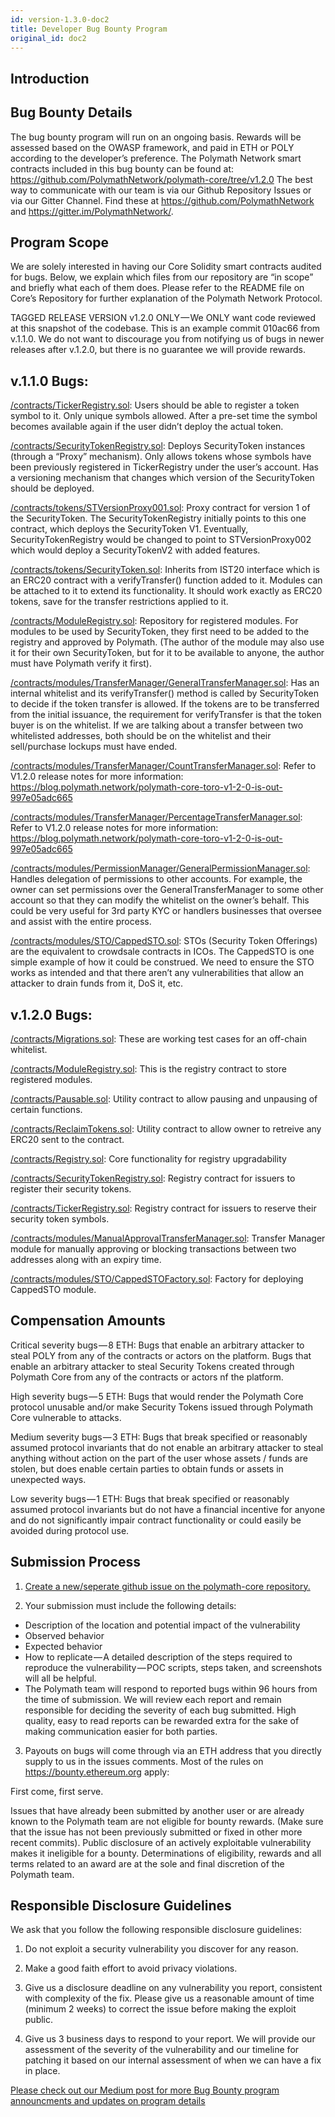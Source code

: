 ```yaml
---
id: version-1.3.0-doc2
title: Developer Bug Bounty Program
original_id: doc2
---
```


## Introduction

## Bug Bounty Details

The bug bounty program will run on an ongoing basis. Rewards will be assessed based on the OWASP framework, and paid in ETH or POLY according to the developer’s preference. The Polymath Network smart contracts included in this bug bounty can be found at: https://github.com/PolymathNetwork/polymath-core/tree/v1.2.0
The best way to communicate with our team is via our Github Repository Issues or via our Gitter Channel. Find these at https://github.com/PolymathNetwork and https://gitter.im/PolymathNetwork/.

## Program Scope

We are solely interested in having our Core Solidity smart contracts audited for bugs. Below, we explain which files from our repository are “in scope” and briefly what each of them does. Please refer to the README file on Core’s Repository for further explanation of the Polymath Network Protocol.

TAGGED RELEASE VERSION v1.2.0 ONLY — We ONLY want code reviewed at this snapshot of the codebase. This is an example commit 010ac66 from v.1.1.0. We do not want to discourage you from notifying us of bugs in newer releases after v.1.2.0, but there is no guarantee we will provide rewards.

## v.1.1.0 Bugs: 

[/contracts/TickerRegistry.sol](https://github.com/PolymathNetwork/polymath-core/blob/master/contracts/TickerRegistry.sol): Users should be able to register a token symbol to it. Only unique symbols allowed. After a pre-set time the symbol becomes available again if the user didn’t deploy the actual token.

[/contracts/SecurityTokenRegistry.sol](https://github.com/PolymathNetwork/polymath-core/blob/master/contracts/SecurityTokenRegistry.sol): Deploys SecurityToken instances (through a “Proxy” mechanism). Only allows tokens whose symbols have been previously registered in TickerRegistry under the user’s account. Has a versioning mechanism that changes which version of the SecurityToken should be deployed.

[/contracts/tokens/STVersionProxy001.sol](https://github.com/PolymathNetwork/polymath-core/blob/master/contracts/tokens/STVersionProxy001.sol): Proxy contract for version 1 of the SecurityToken. The SecurityTokenRegistry initially points to this one contract, which deploys the SecurityToken V1. Eventually, SecurityTokenRegistry would be changed to point to STVersionProxy002 which would deploy a SecurityTokenV2 with added features.

[/contracts/tokens/SecurityToken.sol](https://github.com/PolymathNetwork/polymath-core/blob/master/contracts/tokens/SecurityToken.sol): Inherits from IST20 interface which is an ERC20 contract with a verifyTransfer() function added to it. Modules can be attached to it to extend its functionality. It should work exactly as ERC20 tokens, save for the transfer restrictions applied to it.

[/contracts/ModuleRegistry.sol](https://github.com/PolymathNetwork/polymath-core/blob/master/contracts/ModuleRegistry.sol): Repository for registered modules. For modules to be used by SecurityToken, they first need to be added to the registry and approved by Polymath. (The author of the module may also use it for their own SecurityToken, but for it to be available to anyone, the author must have Polymath verify it first).

[/contracts/modules/TransferManager/GeneralTransferManager.sol](https://github.com/PolymathNetwork/polymath-core/blob/master/contracts/modules/TransferManager/GeneralTransferManager.sol): Has an internal whitelist and its verifyTransfer() method is called by SecurityToken to decide if the token transfer is allowed. If the tokens are to be transferred from the initial issuance, the requirement for verifyTransfer is that the token buyer is on the whitelist. If we are talking about a transfer between two whitelisted addresses, both should be on the whitelist and their sell/purchase lockups must have ended.

[/contracts/modules/TransferManager/CountTransferManager.sol](https://github.com/PolymathNetwork/polymath-core/blob/master/contracts/modules/TransferManager/CountTransferManager.sol): Refer to V1.2.0 release notes for more information: https://blog.polymath.network/polymath-core-toro-v1-2-0-is-out-997e05adc665

[/contracts/modules/TransferManager/PercentageTransferManager.sol](https://github.com/PolymathNetwork/polymath-core/blob/master/contracts/modules/TransferManager/PercentageTransferManager.sol): Refer to V1.2.0 release notes for more information: https://blog.polymath.network/polymath-core-toro-v1-2-0-is-out-997e05adc665

[/contracts/modules/PermissionManager/GeneralPermissionManager.sol](https://github.com/PolymathNetwork/polymath-core/blob/master/contracts/modules/PermissionManager/GeneralPermissionManager.sol): Handles delegation of permissions to other accounts. For example, the owner can set permissions over the GeneralTransferManager to some other account so that they can modify the whitelist on the owner’s behalf. This could be very useful for 3rd party KYC or handlers businesses that oversee and assist with the entire process.

[/contracts/modules/STO/CappedSTO.sol](https://github.com/PolymathNetwork/polymath-core/blob/master/contracts/modules/STO/CappedSTO.sol): STOs (Security Token Offerings) are the equivalent to crowdsale contracts in ICOs. The CappedSTO is one simple example of how it could be construed. We need to ensure the STO works as intended and that there aren’t any vulnerabilities that allow an attacker to drain funds from it, DoS it, etc.

## v.1.2.0 Bugs: 

[/contracts/Migrations.sol](https://github.com/PolymathNetwork/polymath-core/blob/master/contracts/Migrations.sol): These are working test cases for an off-chain whitelist.

[/contracts/ModuleRegistry.sol](https://github.com/PolymathNetwork/polymath-core/blob/master/contracts/ModuleRegistry.sol): This is the registry contract to store registered modules.

[/contracts/Pausable.sol](https://github.com/PolymathNetwork/polymath-core/blob/master/contracts/Pausable.sol): Utility contract to allow pausing and unpausing of certain functions.

[/contracts/ReclaimTokens.sol](https://github.com/PolymathNetwork/polymath-core/blob/master/contracts/ReclaimTokens.sol): Utility contract to allow owner to retreive any ERC20 sent to the contract.

[/contracts/Registry.sol](https://github.com/PolymathNetwork/polymath-core/blob/master/contracts/Registry.sol): Core functionality for registry upgradability

[/contracts/SecurityTokenRegistry.sol](https://github.com/PolymathNetwork/polymath-core/blob/master/contracts/SecurityTokenRegistry.sol): Registry contract for issuers to register their security tokens.

[/contracts/TickerRegistry.sol](https://github.com/PolymathNetwork/polymath-core/blob/master/contracts/TickerRegistry.sol): Registry contract for issuers to reserve their security token symbols.

[/contracts/modules/ManualApprovalTransferManager.sol](https://github.com/PolymathNetwork/polymath-core/blob/master/contracts/modules/TransferManager/ManualApprovalTransferManager.sol): Transfer Manager module for manually approving or blocking transactions between two addresses along with an expiry time.

[/contracts/modules/STO/CappedSTOFactory.sol](https://github.com/PolymathNetwork/polymath-core/blob/master/contracts/modules/STO/CappedSTOFactory.sol): Factory for deploying CappedSTO module.

## Compensation Amounts

Critical severity bugs — 8 ETH: Bugs that enable an arbitrary attacker to steal POLY from any of the contracts or actors on the platform. Bugs that enable an arbitrary attacker to steal Security Tokens created through Polymath Core from any of the contracts or actors nf the platform.

High severity bugs — 5 ETH: Bugs that would render the Polymath Core protocol unusable and/or make Security Tokens issued through Polymath Core vulnerable to attacks.

Medium severity bugs — 3 ETH: Bugs that break specified or reasonably assumed protocol invariants that do not enable an arbitrary attacker to steal anything without action on the part of the user whose assets / funds are stolen, but does enable certain parties to obtain funds or assets in unexpected ways.

Low severity bugs — 1 ETH: Bugs that break specified or reasonably assumed protocol invariants but do not have a financial incentive for anyone and do not significantly impair contract functionality or could easily be avoided during protocol use.

## Submission Process

1. [Create a new/seperate github issue on the polymath-core repository.](https://github.com/PolymathNetwork/polymath-core/issues/new)

2. Your submission must include the following details:
- Description of the location and potential impact of the vulnerability
- Observed behavior
- Expected behavior
- How to replicate — A detailed description of the steps required to reproduce the vulnerability — POC scripts, steps taken, and screenshots will all be helpful.
- The Polymath team will respond to reported bugs within 96 hours from the time of submission. We will review each report and remain responsible for deciding the severity of each bug submitted. High quality, easy to read reports can be rewarded extra for the sake of making communication easier for both parties.

3. Payouts on bugs will come through via an ETH address that you directly supply to us in the issues comments.
Most of the rules on https://bounty.ethereum.org apply:

First come, first serve.

Issues that have already been submitted by another user or are already known to the Polymath team are not eligible for bounty rewards. (Make sure that the issue has not been previously submitted or fixed in other more recent commits). Public disclosure of an actively exploitable vulnerability makes it ineligible for a bounty. Determinations of eligibility, rewards and all terms related to an award are at the sole and final discretion of the Polymath team.

## Responsible Disclosure Guidelines

We ask that you follow the following responsible disclosure guidelines:

1. Do not exploit a security vulnerability you discover for any reason.

2. Make a good faith effort to avoid privacy violations.

3. Give us a disclosure deadline on any vulnerability you report, consistent with complexity of the fix. Please give us a reasonable amount of time (minimum 2 weeks) to correct the issue before making the exploit public.

4. Give us 3 business days to respond to your report. We will provide our assessment of the severity of the vulnerability and our timeline for patching it based on our internal assessment of when we can have a fix in place.



[Please check out our Medium post for more Bug Bounty program announcments and updates on program details](https://blog.polymath.network/announcing-the-polymath-network-bug-bounty-3e4a78ac9809)

<!---
## Bounty Hunter Showcase: 

Photo / name / what he/she solved!
--->
